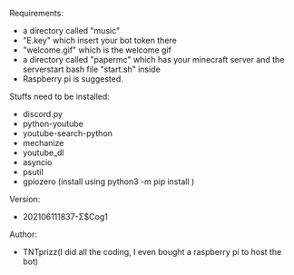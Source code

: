 Requirements:
- a directory called "music"
- "E.key" which insert your bot token there
- "welcome.gif" which is the welcome gif
- a directory called "papermc" which has your minecraft server and the serverstart bash file "start.sh" inside
- Raspberry pi is suggested.

Stuffs need to be installed:
- discord.py
- python-youtube
- youtube-search-python
- mechanize
- youtube_dl
- asyncio
- psutil
- gpiozero
(install using python3 -m pip install <stuffs>)

Version:
- 202106111837-Σ$Cog1

Author:
- TNTprizz(I did all the coding, I even bought a raspberry pi to host the bot)
